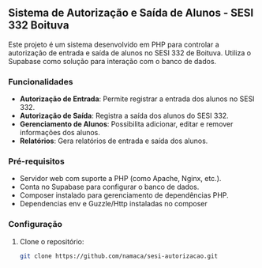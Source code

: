 ## Sistema de Autorização e Saída de Alunos - SESI 332 Boituva

Este projeto é um sistema desenvolvido em PHP para controlar a autorização de entrada e saída de alunos no SESI 332 de Boituva. Utiliza o Supabase como solução para interação com o banco de dados.

### Funcionalidades

- **Autorização de Entrada**: Permite registrar a entrada dos alunos no SESI 332.
- **Autorização de Saída**: Registra a saída dos alunos do SESI 332.
- **Gerenciamento de Alunos**: Possibilita adicionar, editar e remover informações dos alunos.
- **Relatórios**: Gera relatórios de entrada e saída dos alunos.

### Pré-requisitos

- Servidor web com suporte a PHP (como Apache, Nginx, etc.).
- Conta no Supabase para configurar o banco de dados.
- Composer instalado para gerenciamento de dependências PHP.
- Dependencias env e Guzzle/Http instaladas no composer

### Configuração

1. Clone o repositório:

   ```bash
   git clone https://github.com/namaca/sesi-autorizacao.git

